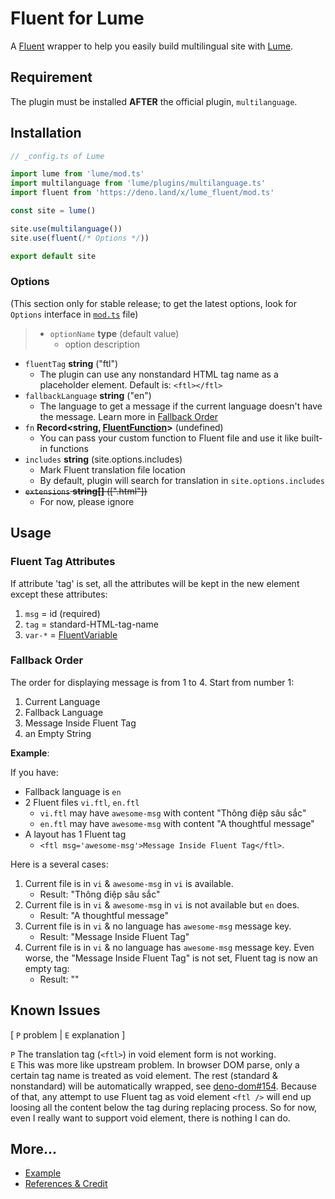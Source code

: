 # Fluent for Lume

A [Fluent](https://projectfluent.org) wrapper to help you easily build multilingual site with
[Lume](https://lume.land).

## Requirement

The plugin must be installed **AFTER** the official plugin, `multilanguage`.

## Installation

```TypeScript
// _config.ts of Lume

import lume from 'lume/mod.ts'
import multilanguage from 'lume/plugins/multilanguage.ts'
import fluent from 'https://deno.land/x/lume_fluent/mod.ts'

const site = lume()

site.use(multilanguage())
site.use(fluent(/* Options */))

export default site
```

### Options

(This section only for stable release; to get the latest options, look for `Options` interface in
[`mod.ts`](./mod.ts) file)

<!-- deno-fmt-ignore -->
> - `optionName` **type** (default value)
>   - option description

- `fluentTag` **string** ("ftl")
  - The plugin can use any nonstandard HTML tag name as a placeholder element. Default is:
    `<ftl></ftl>`
- `fallbackLanguage` **string** ("en")
  - The language to get a message if the current language doesn't have the message. Learn more in
    [Fallback Order](#fallback-order)
- `fn` **Record<string, [FluentFunction]>** (undefined)
  - You can pass your custom function to Fluent file and use it like built-in functions
- `includes` **string** (site.options.includes)
  - Mark Fluent translation file location
  - By default, plugin will search for translation in `site.options.includes`
- ~~`extensions` **string[]** ([".html"])~~
  - For now, please ignore

## Usage

### Fluent Tag Attributes

If attribute 'tag' is set, all the attributes will be kept in the new element except these
attributes:

1. `msg` = id (required)
2. `tag` = standard-HTML-tag-name
3. `var-*` = [FluentVariable]

### Fallback Order

The order for displaying message is from 1 to 4. Start from number 1:

1. Current Language
2. Fallback Language
3. Message Inside Fluent Tag
4. an Empty String

**Example**:

If you have:

- Fallback language is `en`
- 2 Fluent files `vi.ftl`, `en.ftl`
  - `vi.ftl` may have `awesome-msg` with content "Thông điệp sâu sắc"
  - `en.ftl` may have `awesome-msg` with content "A thoughtful message"
- A layout has 1 Fluent tag
  - `<ftl msg='awesome-msg'>Message Inside Fluent Tag</ftl>`.

Here is a several cases:

1. Current file is in `vi` & `awesome-msg` in `vi` is available.
   - Result: "Thông điệp sâu sắc"
2. Current file is in `vi` & `awesome-msg` in `vi` is not available but `en` does.
   - Result: "A thoughtful message"
3. Current file is in `vi` & no language has `awesome-msg` message key.
   - Result: "Message Inside Fluent Tag"
4. Current file is in `vi` & no language has `awesome-msg` message key. Even worse, the "Message
   Inside Fluent Tag" is not set, Fluent tag is now an empty tag:
   - Result: ""

## Known Issues

[ `P` problem | `E` explanation ]

`P` The translation tag (`<ftl>`) in void element form is not working.\
`E` This was more like upstream problem. In browser DOM parse, only a certain tag name is treated as
void element. The rest (standard & nonstandard) will be automatically wrapped, see
[deno-dom#154](https://github.com/b-fuze/deno-dom/issues/154). Because of that, any attempt to use
Fluent tag as void element `<ftl />` will end up loosing all the content below the tag during
replacing process. So for now, even I really want to support void element, there is nothing I can
do.

## More...

- [Example](./demo/_config.ts)
- [References & Credit](./doc/ref-n-ncredit.md)

[FluentVariable]: https://projectfluent.org/fluent.js/bundle/types/FluentVariable.html
[FluentFunction]: https://projectfluent.org/fluent.js/bundle/types/FluentFunction.html
